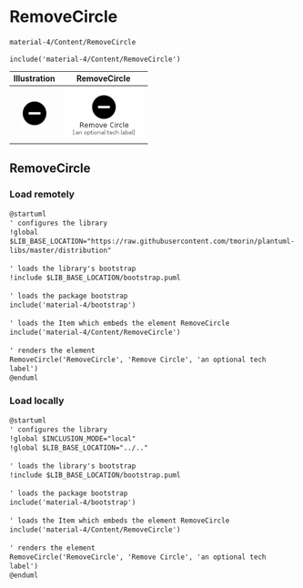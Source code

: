 # RemoveCircle


```text
material-4/Content/RemoveCircle
```

```text
include('material-4/Content/RemoveCircle')
```



| Illustration | RemoveCircle |
| :---: | :---: |
| ![illustration for Illustration](../../material-4/Content/RemoveCircle.png) | ![illustration for RemoveCircle](../../material-4/Content/RemoveCircle.Local.png) |




## RemoveCircle

### Load remotely
```plantuml
@startuml
' configures the library
!global $LIB_BASE_LOCATION="https://raw.githubusercontent.com/tmorin/plantuml-libs/master/distribution"

' loads the library's bootstrap
!include $LIB_BASE_LOCATION/bootstrap.puml

' loads the package bootstrap
include('material-4/bootstrap')

' loads the Item which embeds the element RemoveCircle
include('material-4/Content/RemoveCircle')

' renders the element
RemoveCircle('RemoveCircle', 'Remove Circle', 'an optional tech label')
@enduml
```

### Load locally
```plantuml
@startuml
' configures the library
!global $INCLUSION_MODE="local"
!global $LIB_BASE_LOCATION="../.."

' loads the library's bootstrap
!include $LIB_BASE_LOCATION/bootstrap.puml

' loads the package bootstrap
include('material-4/bootstrap')

' loads the Item which embeds the element RemoveCircle
include('material-4/Content/RemoveCircle')

' renders the element
RemoveCircle('RemoveCircle', 'Remove Circle', 'an optional tech label')
@enduml
```


